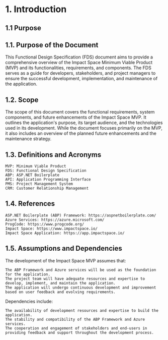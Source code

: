 # 1. Introduction

## 1.1 Purpose

## 1.1. Purpose of the Document

This Functional Design Specification (FDS) document aims to provide a comprehensive overview of the Impact Space Minimum Viable Product (MVP) and its functionalities, requirements, and components. The FDS serves as a guide for developers, stakeholders, and project managers to ensure the successful development, implementation, and maintenance of the application.

## 1.2. Scope

The scope of this document covers the functional requirements, system components, and future enhancements of the Impact Space MVP. It outlines the application's purpose, its target audience, and the technologies used in its development. While the document focuses primarily on the MVP, it also includes an overview of the planned future enhancements and the maintenance strategy.

## 1.3. Definitions and Acronyms

    MVP: Minimum Viable Product
    FDS: Functional Design Specification
    ABP: ASP.NET Boilerplate
    API: Application Programming Interface
    PMS: Project Management System
    CRM: Customer Relationship Management

## 1.4. References

    ASP.NET Boilerplate (ABP) Framework: https://aspnetboilerplate.com/
    Azure Services: https://azure.microsoft.com/
    ProgCode: https://www.progcode.org/
    Impact Space: https://www.impactspace.io/
    Impact Space Application: https://app.impactspace.io/

## 1.5. Assumptions and Dependencies

The development of the Impact Space MVP assumes that:

    The ABP Framework and Azure services will be used as the foundation for the application.
    The project team will have adequate resources and expertise to develop, implement, and maintain the application.
    The application will undergo continuous development and improvement based on user feedback and evolving requirements.

Dependencies include:

    The availability of development resources and expertise to build the application.
    The stability and compatibility of the ABP Framework and Azure services.
    The cooperation and engagement of stakeholders and end-users in providing feedback and support throughout the development process.